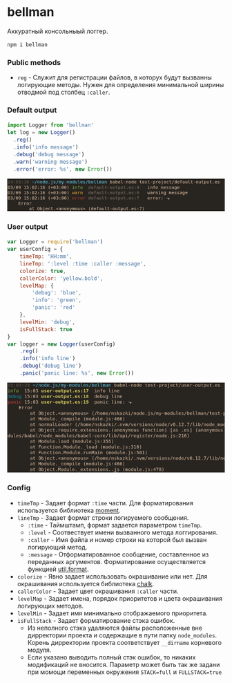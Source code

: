 # bellman

Аккуратный консольныый логгер.

```bash
npm i bellman
```

### Public methods
* `reg` - Служит для регистрации файлов, в которух будут вызванны логирующие методы. Нужен для определения минимальной ширины отводмой под столбец `:caller`.

### Default output
```js
import Logger from 'bellman'
let log = new Logger()
  .reg()
  .info('info message')
  .debug('debug message')
  .warn('warning message')
  .error('error: %s', new Error())
```
![Default output](/accompanying-files/default-output.png)

### User output
```js
var Logger = require('bellman')
var userConfig = {
    timeTmp: 'HH:mm',
    lineTmp: ':level :time :caller :message',
    colorize: true,
    callerColor: 'yellow.bold',
    levelMap: {
        'debug': 'blue',
        'info': 'green',
        'panic': 'red'
    },
    levelMin: 'debug',
    isFullStack: true
}
var logger = new Logger(userConfig)
    .reg()
    .info('info line')
    .debug('debug line')
    .panic('panic line: %s', new Error())
```
![User output](/accompanying-files/user-output.png)

### Config
 * `timeTmp` - Задает формат `:time` части. Для форматирования используется библиотека [moment](https://github.com/moment/moment).
 * `lineTmp` - Задает формат строки логируемого сообщения.
    * `:time` - Таймштамп, формат задается параметром `timeTmp`.
    * `:level` - Соотвествует имени вызванного метода логгирования.
    * `:caller` - Имя файла и номер строки на которой был вызван логирующий метод.
    * `:message` - Отформатированное сообщение, составленное из переданных аргументов. Форматирование осуществляется функцией [util.format](https://nodejs.org/api/util.html#util_util_format_format).
 * `colorize` - Явно задает использовать окрашивание или нет. Для окрашивания используется библиотека [chalk](https://github.com/chalk/chalk).
 * `callerColor` - Задает цвет окрашивания `:caller` части.
 * `levelMap` - Задает имена, порядок приоритетов и цвета окрашивания логирующих методов.
 * `levelMin` - Задает имя минимально отображаемого приоритета.
 * `isFullStack` - Задает форматирование стэка ошибок. 
    * Из неполного стэка удаляются файлы расположенные вне дирректории проекта и содержащие в пути папку `node_modules`. Корень дирректории проекта соответствует `__dirname` корневого модуля.
    * Если указано выводить полный стэк ошибок, то никаких модификаций не вносится. Параметр может быть так же задани при момощи переменных окружения `STACK=full` и `FULLSTACK=true`
